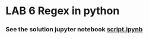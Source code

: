# LAB 6 Regex in python
### See the solution jupyter notebook [script.ipynb](https://github.com/AlexanderPalencia/Data-Wrangling-UFM/blob/master/lab6/script.ipynb)
